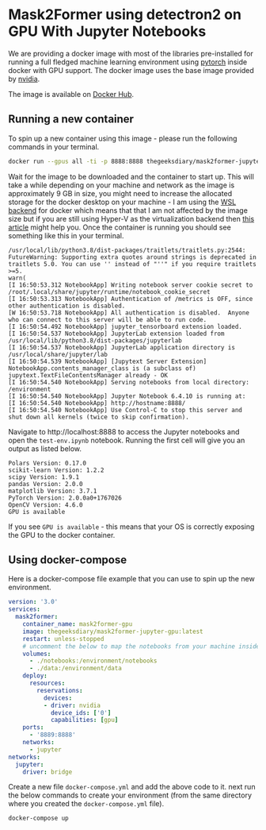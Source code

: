 # Mask2Former using detectron2 on GPU With Jupyter Notebooks

We are providing a docker image with most of the libraries pre-installed for running a full fledged machine learning environment using [pytorch](https://pytorch.org/) inside docker with GPU support. The docker image uses the base image provided by [nvidia](https://www.nvidia.com/en-in/).

The image is available on [Docker Hub](https://hub.docker.com/r/thegeeksdiary/mask2fomer-jupyter-gpu).

## Running a new container

To spin up a new container using this image - please run the following commands in your terminal.

```bash
docker run --gpus all -ti -p 8888:8888 thegeeksdiary/mask2former-jupyter-gpu:latest
```

Wait for the image to be downloaded and the container to start up. This will take a while depending on your machine and network as the image is approximately 9 GB in size, you might need to increase the allocated storage for the docker desktop on your machine - I am using the [WSL backend](https://docs.docker.com/desktop/windows/wsl/) for docker which means that that I am not affected by the image size but if you are still using Hyper-V as the virtualization backend then [this article](https://www.nakivo.com/blog/increase-disk-size-hyper-v-complete-guide/) might help you. Once the container is running you should see something like this in your terminal.

```
/usr/local/lib/python3.8/dist-packages/traitlets/traitlets.py:2544: FutureWarning: Supporting extra quotes around strings is deprecated in traitlets 5.0. You can use '' instead of "''" if you require traitlets >=5.                                                                                                                                                                      warn(                                                                                                                                                                                                           
[I 16:50:53.312 NotebookApp] Writing notebook server cookie secret to /root/.local/share/jupyter/runtime/notebook_cookie_secret
[I 16:50:53.313 NotebookApp] Authentication of /metrics is OFF, since other authentication is disabled.
[W 16:50:53.718 NotebookApp] All authentication is disabled.  Anyone who can connect to this server will be able to run code.
[I 16:50:54.492 NotebookApp] jupyter_tensorboard extension loaded.
[I 16:50:54.537 NotebookApp] JupyterLab extension loaded from /usr/local/lib/python3.8/dist-packages/jupyterlab
[I 16:50:54.537 NotebookApp] JupyterLab application directory is /usr/local/share/jupyter/lab
[I 16:50:54.539 NotebookApp] [Jupytext Server Extension] NotebookApp.contents_manager_class is (a subclass of) jupytext.TextFileContentsManager already - OK
[I 16:50:54.540 NotebookApp] Serving notebooks from local directory: /environment
[I 16:50:54.540 NotebookApp] Jupyter Notebook 6.4.10 is running at:
[I 16:50:54.540 NotebookApp] http://hostname:8888/
[I 16:50:54.540 NotebookApp] Use Control-C to stop this server and shut down all kernels (twice to skip confirmation).
```

Navigate to http://localhost:8888 to access the Jupyter notebooks and open the ```test-env.ipynb``` notebook. Running the first cell will give you an output as listed below.

```
Polars Version: 0.17.0
scikit-learn Version: 1.2.2
scipy Version: 1.9.1
pandas Version: 2.0.0
matplotlib Version: 3.7.1
PyTorch Version: 2.0.0a0+1767026
OpenCV Version: 4.6.0
GPU is available
```

If you see ```GPU is available``` - this means that your OS is correctly exposing the GPU to the docker container.

## Using docker-compose

Here is a docker-compose file example that you can use to spin up the new environment.

```yml
version: '3.0'
services:
  mask2former:
    container_name: mask2former-gpu
    image: thegeeksdiary/mask2former-jupyter-gpu:latest
    restart: unless-stopped
    # uncomment the below to map the notebooks from your machine inside the docker container - please make sure to change the path applicable to you.
    volumes:
      - ./notebooks:/environment/notebooks
      - ./data:/environment/data
    deploy:
      resources:
        reservations:
          devices:
          - driver: nvidia
            device_ids: ['0']
            capabilities: [gpu]
    ports:
      - '8889:8888'
    networks:
      - jupyter
networks:
  jupyter:
    driver: bridge
```
Create a new file ```docker-compose.yml``` and add the above code to it. next run the below commands to create your environment (from the same directory where you created the ```docker-compose.yml``` file).

```bash
docker-compose up
```
